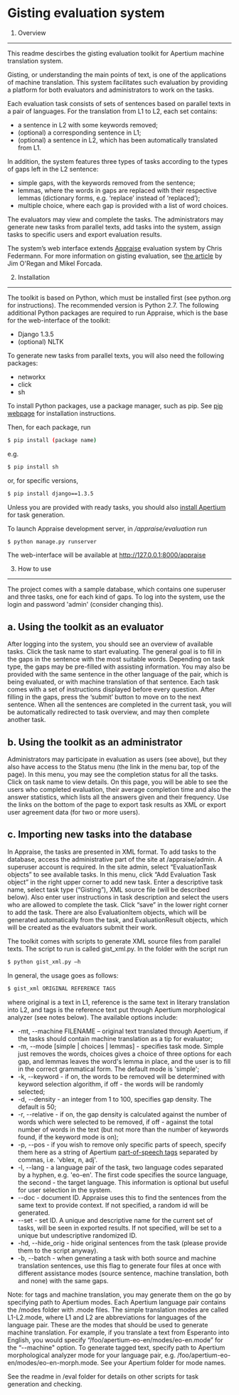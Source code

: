 Gisting evaluation system
=========


1.	Overview
----------
This readme descirbes the gisting evaluation toolkit for Apertium machine translation system.

Gisting, or understanding the main points of text, is one of the applications of machine translation. This system facilitates such evaluation by providing a platform for both evaluators and administrators to work on the tasks.

Each evaluation task consists of sets of sentences based on parallel texts in a pair of languages. For the translation from L1 to L2, each set contains:
-	a sentence in L2 with some keywords removed;
-	(optional) a corresponding sentence in L1;
-	(optional) a sentence in L2, which has been automatically translated from L1.

In addition, the system features three types of tasks according to the types of gaps left in the L2 sentence:

-	simple gaps, with the keywords removed from the sentence;
-	lemmas, where the words in gaps are replaced with their respective lemmas (dictionary forms, e.g. ‘replace’ instead of ‘replaced’);
-	multiple choice, where each gap is provided with a list of word choices.

The evaluators may view and complete the tasks. The administrators may generate new tasks from parallel texts, add tasks into the system, assign tasks to specific users and export evaluation results.

The system’s web interface extends [Appraise][1] evaluation system by Chris Federmann.
For more information on gisting evaluation, see [the article][2] by Jim O'Regan and Mikel Forcada.

2.	Installation
----------
The toolkit is based on Python, which must be installed first (see python.org for instructions). The recommended version is Python 2.7. The following additional Python packages are required to run Appraise, which is the base for the web-interface of the toolkit:
- Django 1.3.5
- (optional) NLTK

To generate new tasks from parallel texts, you will also need the following packages:
-	networkx
-	click
-	sh

To install Python packages, use a package manager, such as pip. See [pip webpage][3] for installation instructions.

 Then, for each package, run
```sh
$ pip install (package name)
```
e.g. 
```sh
$ pip install sh
```
or, for specific versions,
```sh
$ pip install django==1.3.5
```

Unless you are provided with ready tasks, you should also [install Apertium][4] for task generation.

To launch Appraise development server, in _/appraise/evaluation_ run 
```sh
$ python manage.py runserver
```
The web-interface will be available at http://127.0.0.1:8000/appraise

3.	How to use
--------------
The project comes with a sample database, which contains one superuser and three tasks, one for each
kind of gaps. To log into the system, use the login and password 'admin' (consider changing this).

a.	Using the toolkit as an evaluator
-------------------------------------
After logging into the system, you should see an overview of available tasks. Click the task name to start evaluating. The general goal is to fill in the gaps in the sentence with the most suitable words.
Depending on task type, the gaps may be pre-filled with assisting information. You may also be provided with the same sentence in the other language of the pair, which is being evaluated, or with machine translation of that sentence. Each task comes with a set of instructions displayed before every question.
After filling in the gaps, press the ‘submit’ button to move on to the next sentence. When all the sentences are completed in the current task, you will be automatically redirected to task overview, and may then complete another task.

b.	Using the toolkit as an administrator
----------------------------------------
Administrators may participate in evaluation as users (see above), but they also have access to the Status menu (the link in the menu bar, top of the page). In this menu, you may see the completion status for all the tasks. Click on task name to view details. On this page, you will be able to see the users who completed evaluation, their average completion time and also the answer statistics, which lists all the answers given and their frequency. Use the links on the bottom of the page to export task results as XML or export user agreement data (for two or more users).

c.	Importing new tasks into the database
-----------------------------------------
In Appraise, the tasks are presented in XML format. To add tasks to the database, access the administrative part of the site at /appraise/admin. A superuser account is required. In the site admin, select “EvaluationTask objects” to see available tasks. In this menu, click “Add Evaluation Task object” in the right upper corner to add new task. Enter a descriptive task name, select task type (“Gisting”), XML source file (will be described below). Also enter user instructions in task description and select the users who are allowed to complete the task. Click “save” in the lower right corner to add the task. There are also EvaluationItem objects, which will be generated automatically from the task, and EvaluationResult objects, which will be created as the evaluators submit their work. 

The toolkit comes with scripts to generate XML source files from parallel texts. The script to run is called gist_xml.py. In the folder with the script run
```sh
$ python gist_xml.py –h
```
In general, the usage goes as follows:

```sh
$ gist_xml ORIGINAL REFERENCE TAGS
```

where 
original is a text in L1, 
reference is the same text in literary translation into L2, and 
tags is the reference text put through Apertium morphological analyzer (see notes below).
The available options include:
* -mt, --machine FILENAME – original text translated through Apertium, if the tasks should contain
machine translation as a tip for evaluator;
* -m, --mode [simple | choices | lemmas] - specifies task mode. Simple just removes the words, choices
gives a choice of three options for each gap, and lemmas leaves the word's lemma in place, and the
user is to fill in the correct grammatical form. The default mode is 'simple';
* -k, --keyword - if on, the words to be removed will be determined with keyword selection algorithm,
if off - the words will be randomly selected;
* -d, --density - an integer from 1 to 100, specifies gap density. The default is 50;
* -r, --relative - if on, the gap density is calculated against the number of words which were selected
to be removed, if off - against the total number of words in the text (but not more than the number of
keywords found, if the keyword mode is on);
* -p, --pos - if you wish to remove only specific parts of speech, specify them here as a string of
Apertium [part-of-speech tags][5] separated by commas, i.e. 'vblex, n, adj'.
* -l, --lang - a language pair of the task, two language codes separated by a hyphen, e.g. 'eo-en'. The first
code specifies the source language, the second - the target language. This information is optional but useful
for user selection in the system.
* --doc - document ID. Appraise uses this to find the sentences from the same text to provide context. If not specified,
a random id will be generated.
* --set - set ID. A unique and descriptive name for the current set of tasks, will be seen in exported results.
If not specified, will be set to a unique but undescriptive randomized ID.
* -hd, --hide_orig - hide original sentences from the task (please provide them to the script anyway).
* -b, --batch - when generating a task with both source and machine translation sentences, use this flag to generate
four files at once with different assistance modes (source sentence, machine translation, both and none) with the
same gaps.

Note: for tags and machine translation, you may generate them on the go by specifying path to Apertium
modes. Each Apertium language pair contains the /modes folder with .mode files. The simple translation
modes are called L1-L2.mode, where L1 and L2 are abbreviations for languages of the language pair. These are the modes that
 should be used to generate machine translation. For example, if you translate a text from Esperanto into English, you
  would specify “/foo/apertium-eo-en/modes/eo-en.mode” for the “--machine" option. To generate tagged text, specify path
   to Apertium morphological analyzer mode for your language pair, e.g. /foo/apertium-eo-en/modes/eo-en-morph.mode. See your Apertium
   folder for mode names.

See the readme in /eval folder for details on other scripts for task generation and checking.


[1]:https://github.com/cfedermann/Appraise/
[2]:http://www.dlsi.ua.es/~mlf/docum/forcada13p.pdf
[3]:http://pip.readthedocs.org/en/latest/installing.html
[4]:http://wiki.apertium.org/wiki/Installation
[5]:http://wiki.apertium.org/wiki/List_of_symbols
